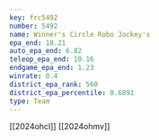 ```yaml
---
key: frc5492
number: 5492
name: Winner's Circle Robo Jockey's
epa_end: 18.21
auto_epa_end: 6.82
teleop_epa_end: 10.16
endgame_epa_end: 1.23
winrate: 0.4
district_epa_rank: 560
district_epa_percentile: 0.6891
type: Team
---
```

[[2024ohcl]]
[[2024ohmv]]
